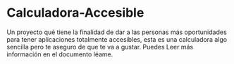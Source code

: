 # Calculadora-Accesible
 Un proyecto qué tiene la finalidad de dar a las personas más oportunidades para tener aplicaciones totalmente accesibles, esta es una calculadora algo sencilla pero te aseguro de que te va a gustar. Puedes Leer más información en el documento léame.
